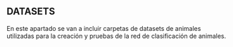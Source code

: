 ## DATASETS

En este apartado se van a incluir carpetas de datasets de animales utilizadas para la creación y pruebas de la red de clasificación de animales.
